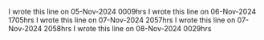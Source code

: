 I wrote this line on 05-Nov-2024 0009hrs
I wrote this line on 06-Nov-2024 1705hrs
I wrote this line on 07-Nov-2024 2057hrs
I wrote this line on 07-Nov-2024 2058hrs
I wrote this line on 08-Nov-2024 0029hrs
